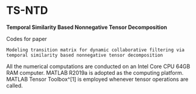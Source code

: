 # TS-NTD
**Temporal Similarity Based Nonnegative Tensor Decomposition**

Codes for paper 

`Modeling transition matrix for dynamic collaborative filtering via temporal similarity based nonnegative tensor decomposition`

All the numerical computations are conducted on an Intel Core CPU 64GB RAM computer. MATLAB R2019a is adopted as the computing platform. 
MATLAB Tensor Toolbox^[1] is employed whenever tensor operations are called.
